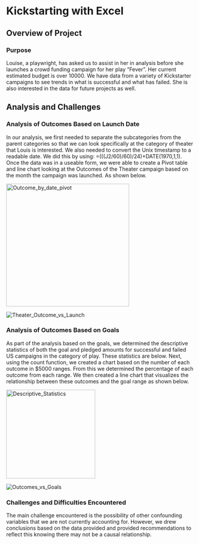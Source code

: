 # Kickstarting with Excel

## Overview of Project

### Purpose
Louise, a playwright, has asked us to assist in her in analysis before she launches a crowd funding campaign for her play “Fever”. Her current estimated budget is over 10000. We have data from a variety of Kickstarter campaigns to see trends in what is successful and what has failed. She is also interested in the data for future projects as well. 
## Analysis and Challenges

### Analysis of Outcomes Based on Launch Date
In our analysis, we first needed to separate the subcategories from the parent categories so that we can look specifically at the category of theater that Louis is interested. We also needed to convert the Unix timestamp to a readable date. We did this by using: =(((J2/60)/60)/24)+DATE(1970,1,1). Once the data was in a useable form, we were able to create a Pivot table and line chart looking at the Outcomes of the Theater campaign based on the month the campaign was launched. As shown below. 

<img width="329" alt="Outcome_by_date_pivot" src="https://user-images.githubusercontent.com/90511014/138529945-068464cb-78fc-46af-8558-0c4ad25523ad.png">

![Theater_Outcome_vs_Launch](https://user-images.githubusercontent.com/90511014/138529928-c9706de5-fd30-4b93-b16f-4a8ebe3cebef.png)

### Analysis of Outcomes Based on Goals
As part of the analysis based on the goals, we determined the descriptive statistics of both the goal and pledged amounts for successful and failed US campaigns in the category of play. These statistics are below. Next, using the count function, we created a chart based on the number of each outcome in $5000 ranges. From this we determined the percentage of each outcome from each range.  We then created a line chart that visualizes the relationship between these outcomes and the goal range as shown below. 

<img width="238" alt="Descriptive_Statistics" src="https://user-images.githubusercontent.com/90511014/138532036-aabc8403-6b15-417a-a367-ab5526d4e56d.png">

![Outcomes_vs_Goals](https://user-images.githubusercontent.com/90511014/138532041-6a3f8ce2-0b1e-4b2b-a3aa-2f5c3a074360.png)

### Challenges and Difficulties Encountered
The main challenge encountered is the possibility of other confounding variables that we are not currently accounting for. However, we drew conclusions based on the data provided and provided recommendations to reflect this knowing there may not be a causal relationship.  





